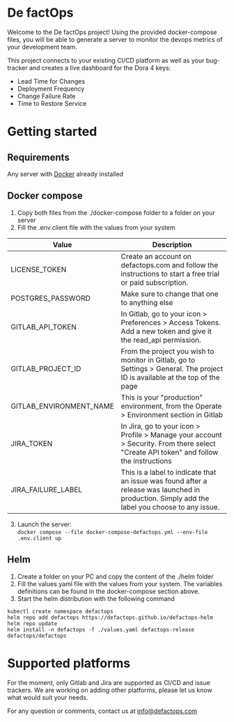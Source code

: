 # De factOps

Welcome to the De factOps project! Using the provided docker-compose files, you will be able to generate a server to monitor the devops metrics of your development team. 

This project connects to your existing CI/CD platform as well as your bug-tracker and creates a live dashboard for the Dora 4 keys:

* Lead Time for Changes
* Deployment Frequency
* Change Failure Rate
* Time to Restore Service

# Getting started 
## Requirements

Any server with [Docker](https://www.docker.com/) already installed

## Docker compose

1. Copy both files from the ./docker-compose folder to a folder on your server
2. Fill the .env.client file with the values from your system

| Value | Description | 
|----------|----------|
| LICENSE_TOKEN           | Create an account on defactops.com and follow the instructions to start a free trial or paid subscription.   |
| POSTGRES_PASSWORD       | Make sure to change that one to anything else   |
| GITLAB_API_TOKEN        | In Gitlab, go to your icon > Preferences > Access Tokens. Add a new token and give it the read_api permission.   |
| GITLAB_PROJECT_ID       | From the project you wish to monitor in Gitlab, go to Settings > General. The project ID is available at the top of the page | 
| GITLAB_ENVIRONMENT_NAME |  This is your "production" environment, from the Operate > Environment section in Gitlab | 
| JIRA_TOKEN              | In Jira, go to your icon > Profile > Manage your account > Security. From there select "Create API token" and follow the instructions |
| JIRA_FAILURE_LABEL      | This is a label to indicate that an issue was found after a release was launched in production. Simply add the label you choose to any issue. |

3. Launch the server: \
`docker compose --file docker-compose-defactops.yml --env-file .env.client up`

## Helm

1. Create a folder on your PC and copy the content of the ./helm folder
2. Fill the values.yaml file with the values from your system. The variables definitions can be found in the docker-compose section above.
3. Start the helm distribution with the following command
```
kubectl create namespace defactops
helm repo add defactops https://defactops.github.io/defactops-helm
helm repo update
helm install -n defactops -f ./values.yaml defactops-release defactops/defactops
```


# Supported platforms

For the moment, only Gitlab and Jira are supported as CI/CD and issue trackers. We are working on adding other platforms, please let us know what would suit your needs.

For any question or comments, contact us at info@defactops.com